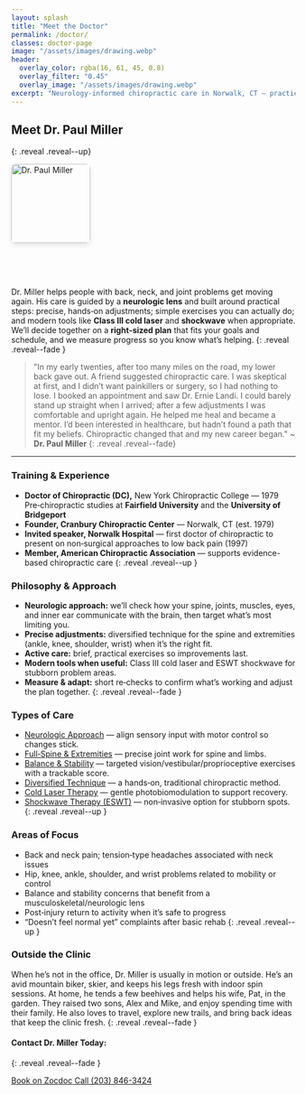 ```yaml
---
layout: splash
title: "Meet the Doctor"
permalink: /doctor/
classes: doctor-page
image: "/assets/images/drawing.webp"
header:
  overlay_color: rgba(16, 61, 45, 0.8)
  overlay_filter: "0.45"
  overlay_image: "/assets/images/drawing.webp"
excerpt: "Neurology‑informed chiropractic care in Norwalk, CT — practical, right‑sized, and focused on helping you move well."
---
```


## Meet Dr. Paul Miller
{: .reveal .reveal--up}

<img src="{{ '/assets/images/headshot.webp' | relative_url }}" alt="Dr. Paul Miller" class="align-right" width="140" loading="lazy" style="margin-bottom: 4rem; border-radius: 8px; box-shadow: 0 4px 8px rgba(0,0,0,0.1);">


Dr. Miller helps people with back, neck, and joint problems get moving again. His care is guided by a **neurologic lens** and built around practical steps: precise, hands‑on adjustments; simple exercises you can actually do; and modern tools like **Class III cold laser** and **shockwave** when appropriate. We’ll decide together on a **right‑sized plan** that fits your goals and schedule, and we measure progress so you know what’s helping.
{: .reveal .reveal--fade }

> "In my early twenties, after too many miles on the road, my lower back gave out. A friend suggested chiropractic care. I was skeptical at first, and I didn’t want painkillers or surgery, so I had nothing to lose. I booked an appointment and saw Dr. Ernie Landi. I could barely stand up straight when I arrived; after a few adjustments I was comfortable and upright again. He helped me heal and became a mentor. I’d been interested in healthcare, but hadn’t found a path that fit my beliefs. Chiropractic changed that and my new career began."
> ~ **Dr. Paul Miller**
{: .reveal .reveal--fade}

---

### Training & Experience
- **Doctor of Chiropractic (DC),** New York Chiropractic College — 1979  
  Pre‑chiropractic studies at **Fairfield University** and the **University of Bridgeport**
- **Founder, Cranbury Chiropractic Center** — Norwalk, CT (est. 1979)
- **Invited speaker, Norwalk Hospital** — first doctor of chiropractic to present on non‑surgical approaches to low back pain (1997)
- **Member, American Chiropractic Association** — supports evidence-based chiropractic care
{: .reveal .reveal--up }

### Philosophy & Approach
- **Neurologic approach:** we’ll check how your spine, joints, muscles, eyes, and inner ear communicate with the brain, then target what’s most limiting you.
- **Precise adjustments:** diversified technique for the spine and extremities (ankle, knee, shoulder, wrist) when it’s the right fit.
- **Active care:** brief, practical exercises so improvements last.
- **Modern tools when useful:** Class III cold laser and ESWT shockwave for stubborn problem areas.
- **Measure & adapt:** short re‑checks to confirm what’s working and adjust the plan together.
{: .reveal .reveal--fade }

### Types of Care
- <a href="{{ '/services/neurologic-approach/' | relative_url }}">Neurologic Approach</a> — align sensory input with motor control so changes stick.
- <a href="{{ '/services/full-spine-extremities/' | relative_url }}">Full‑Spine & Extremities</a> — precise joint work for spine and limbs.
- <a href="{{ '/services/balance-stability/' | relative_url }}">Balance & Stability</a> — targeted vision/vestibular/proprioceptive exercises with a trackable score.
- <a href="{{ '/services/diversified-technique/' | relative_url }}">Diversified Technique</a> — a hands‑on, traditional chiropractic method.
- <a href="{{ '/services/laser-therapy/' | relative_url }}">Cold Laser Therapy</a> — gentle photobiomodulation to support recovery.
- <a href="{{ '/services/shockwave-therapy-eswt/' | relative_url }}">Shockwave Therapy (ESWT)</a> — non‑invasive option for stubborn spots.
{: .reveal .reveal--up }

### Areas of Focus
- Back and neck pain; tension‑type headaches associated with neck issues
- Hip, knee, ankle, shoulder, and wrist problems related to mobility or control
- Balance and stability concerns that benefit from a musculoskeletal/neurologic lens
- Post‑injury return to activity when it’s safe to progress
- “Doesn’t feel normal yet” complaints after basic rehab
{: .reveal .reveal--up }

### Outside the Clinic
When he’s not in the office, Dr. Miller is usually in motion or outside. He’s an avid mountain biker, skier, and keeps his legs fresh with indoor spin sessions. At home, he tends a few beehives and helps his wife, Pat, in the garden. They raised two sons, Alex and Mike, and enjoy spending time with their family. He also loves to travel, explore new trails, and bring back ideas that keep the clinic fresh.
{: .reveal .reveal--fade }


#### Contact Dr. Miller Today:
{: .reveal .reveal--fade }

<div class="contact-actions reveal reveal--up">
  <a href="https://www.zocdoc.com/practice/cranbury-chiropractic-center-43835" class="btn">
    <span class="btn-label">Book on Zocdoc</span>
  </a>
  <a href="tel:+12038463424" class="btn">
    <span class="btn-label">Call (203) 846-3424</span>
  </a>
</div>
